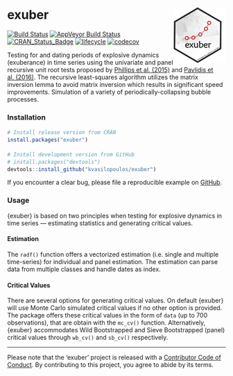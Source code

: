 
<!-- README.md is generated from README.Rmd. Please edit that file -->

# exuber <a href='https://kvasilopoulos.github.io/exuber'><img src='man/figures/logo.png' align="right" height="127.5" /></a>

[![Build
Status](https://travis-ci.org/kvasilopoulos/exuber.svg?branch=master)](https://travis-ci.org/kvasilopoulos/exuber)
[![AppVeyor Build
Status](https://ci.appveyor.com/api/projects/status/github/kvasilopoulos/exuber?branch=master&svg=true)](https://ci.appveyor.com/project/kvasilopoulos/exuber)
[![CRAN\_Status\_Badge](http://www.r-pkg.org/badges/version/exuber)](https://cran.r-project.org/package=exuber)
[![lifecycle](https://img.shields.io/badge/lifecycle-maturing-blue.svg)](https://www.tidyverse.org/lifecycle/#maturing)
[![codecov](https://codecov.io/gh/kvasilopoulos/exuber/branch/master/graph/badge.svg)](https://codecov.io/gh/kvasilopoulos/exuber)

Testing for and dating periods of explosive dynamics (exuberance) in
time series using the univariate and panel recursive unit root tests
proposed by [Phillips et al. (2015)](https://doi.org/10.1111/iere.12132)
and [Pavlidis et al. (2016)](https://doi.org/10.1007/s11146-015-9531-2).
The recursive least-squares algorithm utilizes the matrix inversion
lemma to avoid matrix inversion which results in significant speed
improvements. Simulation of a variety of periodically-collapsing bubble
processes.

### Installation

``` r
# Install release version from CRAN
install.packages("exuber")

# Install development version from GitHub
# install.packages("devtools")
devtools::install_github("kvasilopoulos/exuber")
```

If you encounter a clear bug, please file a reproducible example on
[GitHub](https://github.com/kvasilopoulos/exuber/issues).

### Usage

{exuber} is based on two principles when testing for explosive dynamics
in time series — estimating statistics and generating critical values.

#### Estimation

The `radf()` function offers a vectorized estimation (i.e. single and
multiple time-series) for individual and panel estimation. The
estimation can parse data from multiple classes and handle dates as
index.

#### Critical Values

There are several options for generating critical values. On default
{exuber} will use Monte Carlo simulated critical values if no other
option is provided. The package offers these critical values in the form
of `data` (up to 700 observations), that are obtain with the `mc_cv()`
function. Alternatively, {exuber} accommodates Wild Bootstrapped and
Sieve Bootstrapped (panel) critical values through `wb_cv()` and
`sb_cv()` respectively.

-----

Please note that the ‘exuber’ project is released with a [Contributor
Code of Conduct](.github/CODE_OF_CONDUCT.md). By contributing to this
project, you agree to abide by its terms.
